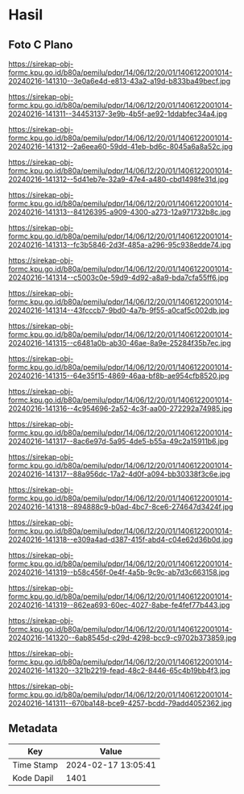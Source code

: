 # Hasil

## Foto C Plano

https://sirekap-obj-formc.kpu.go.id/b80a/pemilu/pdpr/14/06/12/20/01/1406122001014-20240216-141310--3e0a6e4d-e813-43a2-a19d-b833ba49becf.jpg

https://sirekap-obj-formc.kpu.go.id/b80a/pemilu/pdpr/14/06/12/20/01/1406122001014-20240216-141311--34453137-3e9b-4b5f-ae92-1ddabfec34a4.jpg

https://sirekap-obj-formc.kpu.go.id/b80a/pemilu/pdpr/14/06/12/20/01/1406122001014-20240216-141312--2a6eea60-59dd-41eb-bd6c-8045a6a8a52c.jpg

https://sirekap-obj-formc.kpu.go.id/b80a/pemilu/pdpr/14/06/12/20/01/1406122001014-20240216-141312--5d41eb7e-32a9-47e4-a480-cbd1498fe31d.jpg

https://sirekap-obj-formc.kpu.go.id/b80a/pemilu/pdpr/14/06/12/20/01/1406122001014-20240216-141313--84126395-a909-4300-a273-12a971732b8c.jpg

https://sirekap-obj-formc.kpu.go.id/b80a/pemilu/pdpr/14/06/12/20/01/1406122001014-20240216-141313--fc3b5846-2d3f-485a-a296-95c938edde74.jpg

https://sirekap-obj-formc.kpu.go.id/b80a/pemilu/pdpr/14/06/12/20/01/1406122001014-20240216-141314--c5003c0e-59d9-4d92-a8a9-bda7cfa55ff6.jpg

https://sirekap-obj-formc.kpu.go.id/b80a/pemilu/pdpr/14/06/12/20/01/1406122001014-20240216-141314--43fcccb7-9bd0-4a7b-9f55-a0caf5c002db.jpg

https://sirekap-obj-formc.kpu.go.id/b80a/pemilu/pdpr/14/06/12/20/01/1406122001014-20240216-141315--c6481a0b-ab30-46ae-8a9e-25284f35b7ec.jpg

https://sirekap-obj-formc.kpu.go.id/b80a/pemilu/pdpr/14/06/12/20/01/1406122001014-20240216-141315--64e35f15-4869-46aa-bf8b-ae954cfb8520.jpg

https://sirekap-obj-formc.kpu.go.id/b80a/pemilu/pdpr/14/06/12/20/01/1406122001014-20240216-141316--4c954696-2a52-4c3f-aa00-272292a74985.jpg

https://sirekap-obj-formc.kpu.go.id/b80a/pemilu/pdpr/14/06/12/20/01/1406122001014-20240216-141317--8ac6e97d-5a95-4de5-b55a-49c2a15911b6.jpg

https://sirekap-obj-formc.kpu.go.id/b80a/pemilu/pdpr/14/06/12/20/01/1406122001014-20240216-141317--88a956dc-17a2-4d0f-a094-bb30338f3c6e.jpg

https://sirekap-obj-formc.kpu.go.id/b80a/pemilu/pdpr/14/06/12/20/01/1406122001014-20240216-141318--894888c9-b0ad-4bc7-8ce6-274647d3424f.jpg

https://sirekap-obj-formc.kpu.go.id/b80a/pemilu/pdpr/14/06/12/20/01/1406122001014-20240216-141318--e309a4ad-d387-415f-abd4-c04e62d36b0d.jpg

https://sirekap-obj-formc.kpu.go.id/b80a/pemilu/pdpr/14/06/12/20/01/1406122001014-20240216-141319--b58c456f-0e4f-4a5b-9c9c-ab7d3c663158.jpg

https://sirekap-obj-formc.kpu.go.id/b80a/pemilu/pdpr/14/06/12/20/01/1406122001014-20240216-141319--862ea693-60ec-4027-8abe-fe4fef77b443.jpg

https://sirekap-obj-formc.kpu.go.id/b80a/pemilu/pdpr/14/06/12/20/01/1406122001014-20240216-141320--6ab8545d-c29d-4298-bcc9-c9702b373859.jpg

https://sirekap-obj-formc.kpu.go.id/b80a/pemilu/pdpr/14/06/12/20/01/1406122001014-20240216-141320--321b2219-fead-48c2-8446-65c4b19bb4f3.jpg

https://sirekap-obj-formc.kpu.go.id/b80a/pemilu/pdpr/14/06/12/20/01/1406122001014-20240216-141311--670ba148-bce9-4257-bcdd-79add4052362.jpg


## Metadata

| Key        | Value               |
| ---------- | ------------------- |
| Time Stamp | 2024-02-17 13:05:41 |
| Kode Dapil | 1401                |



